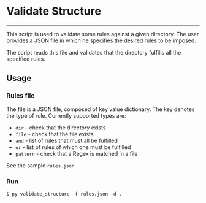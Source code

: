 
# Validate Structure
---

This script is used to validate some rules against a given directory.
The user provides a JSON file in which he specifies the desired rules to be imposed.

The script reads this file and validates that the directory fulfills all the specified rules.


## Usage

### Rules file
The file is a JSON file, composed of key value dictionary. The key denotes the type of rule. Currently supported types are:
- `dir` - check that the directory exists
- `file` - check that the file exists
- `and` - list of rules that must all be fulfilled
- `or` - list of rules of which one must be fulfilled
- `pattern` - check that a Regex is matched in a file

See the sample `rules.json`

### Run

```
$ py validate_structure -f rules.json -d .
```